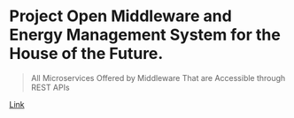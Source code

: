 # Project Open Middleware and Energy Management System for the House of the Future.

> All Microservices Offered by Middleware That are Accessible through REST APIs

[Link](https://github.com/RT-DSP/SHArM/wiki)
